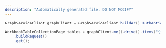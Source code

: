```yaml
---
description: "Automatically generated file. DO NOT MODIFY"
---
```

<!-- markdownlint-disable MD041 -->

```java
GraphServiceClient graphClient = GraphServiceClient.builder().authenticationProvider( authProvider ).buildClient();

WorkbookTableCollectionPage tables = graphClient.me().drive().items("{id}").workbook().worksheets("{id|name}").tables()
    .buildRequest()
    .get();
```
